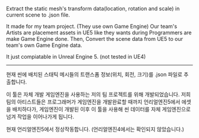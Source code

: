Extract the static mesh's transform data(location, rotation and scale) in current scene to .json file.

It made for my team project. (They use own Game Engine)
Our team's Artists are placement assets in UE5 like they wants during Programmers are make Game Engine done. 
Then, Convert the scene data from UE5 to our team's own Game Engine data.

It just compiatable in Unreal Engine 5. (not tested in UE4)

----------------------------------------------------------------------------------------------------------------------

현재 씬에 배치된 스태틱 메시들의 트랜스폼 정보(위치, 회전, 크기)를 .json 파일로 추출합니다.

이 툴은 자체 개발 게임엔진을 사용하는 저의 팀 프로젝트를 위해 개발되었습니다.
저희 팀의 아티스트들은 프로그래머가 게임엔진을 개발완료할 때까지 언리얼엔진5에서 에셋을 배치하다가,
게임엔진이 개발된 이후 이 툴을 사용해 씬 데이터를 자체 게임엔진으로 넘겨 작업을 이어나가게 됩니다.

현재 언리얼엔진5에서 정상작동합니다. (언리얼엔진4에서는 확인되지 않았습니다.)
